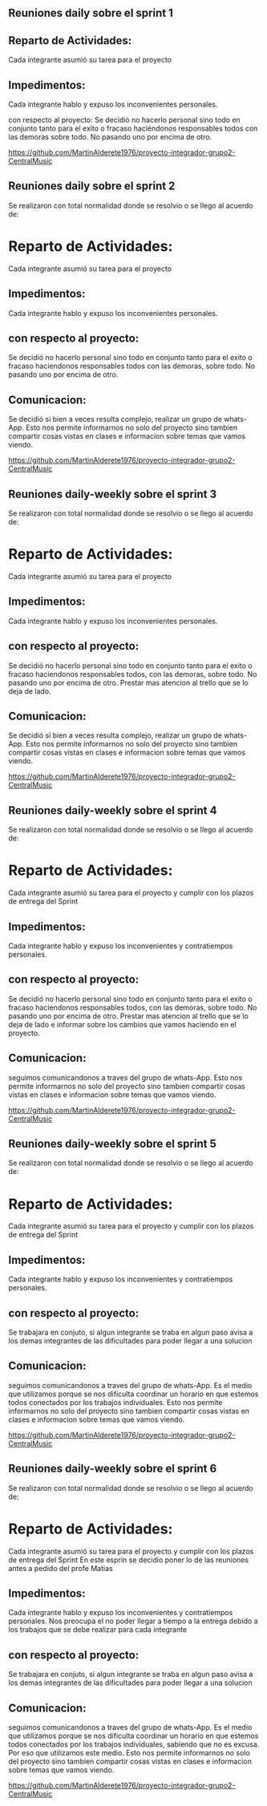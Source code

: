 ## Reuniones daily sobre el sprint 1

## Reparto de Actividades:
Cada integrante asumió su tarea para el proyecto

## Impedimentos:
Cada integrante hablo y expuso los inconvenientes personales.

con respecto al proyecto:
Se decidió no hacerlo personal sino todo en conjunto tanto para el exito o fracaso haciéndonos responsables todos con las demoras sobre todo. No pasando uno por encima de otro.

https://github.com/MartinAlderete1976/proyecto-integrador-grupo2-CentralMusic


## Reuniones daily sobre el sprint 2

Se realizaron con total normalidad donde se resolvio o se llego al acuerdo de:

# Reparto de Actividades:
Cada integrante asumió su tarea para el proyecto

## Impedimentos:

Cada integrante hablo y expuso los inconvenientes personales.

## con respecto al proyecto:
Se decidió no hacerlo personal sino todo en conjunto tanto para el exito o fracaso haciendonos responsables todos con las demoras, sobre todo. No pasando uno por encima de otro.

## Comunicacion:
Se decidió si bien a veces resulta complejo, realizar un grupo de whats-App.
Esto nos permite informarnos no solo del proyecto sino tambien compartir cosas vistas en clases e informacion sobre temas que vamos viendo.



https://github.com/MartinAlderete1976/proyecto-integrador-grupo2-CentralMusic



## Reuniones daily-weekly sobre el sprint 3

Se realizaron con total normalidad donde se resolvio o se llego al acuerdo de:

# Reparto de Actividades:
Cada integrante asumió su tarea para el proyecto 

## Impedimentos:

Cada integrante hablo y expuso los inconvenientes personales.

## con respecto al proyecto:
Se decidió no hacerlo personal sino todo en conjunto tanto para el exito o fracaso haciendonos responsables todos, con las demoras, sobre todo. No pasando uno por encima de otro.
Prestar mas atencion al trello que se lo deja de lado.

## Comunicacion:
Se decidió si bien a veces resulta complejo, realizar un grupo de whats-App.
Esto nos permite informarnos no solo del proyecto sino tambien compartir cosas vistas en clases e informacion sobre temas que vamos viendo.


https://github.com/MartinAlderete1976/proyecto-integrador-grupo2-CentralMusic


## Reuniones daily-weekly sobre el sprint 4

Se realizaron con total normalidad donde se resolvio o se llego al acuerdo de:

# Reparto de Actividades:
Cada integrante asumió su tarea para el proyecto y cumplir con los plazos de entrega del Sprint 

## Impedimentos:

Cada integrante hablo y expuso los inconvenientes y contratiempos personales.

## con respecto al proyecto:

Se decidió no hacerlo personal sino todo en conjunto tanto para el exito o fracaso haciendonos responsables todos, con las demoras, sobre todo. No pasando uno por encima de otro.
Prestar mas atencion al trello que se lo deja de lado e informar sobre los cambios que vamos haciendo en el proyecto.


## Comunicacion:

seguimos comunicandonos a traves  del grupo de whats-App.
Esto nos permite informarnos no solo del proyecto sino tambien compartir cosas vistas en clases e informacion sobre temas que vamos viendo.


https://github.com/MartinAlderete1976/proyecto-integrador-grupo2-CentralMusic

## Reuniones daily-weekly sobre el sprint 5

Se realizaron con total normalidad donde se resolvio o se llego al acuerdo de:

# Reparto de Actividades:
Cada integrante asumió su tarea para el proyecto y cumplir con los plazos de entrega del Sprint 

## Impedimentos:

Cada integrante hablo y expuso los inconvenientes y contratiempos personales.

## con respecto al proyecto:

Se trabajara en conjuto, si algun integrante se traba en algun paso avisa a los demas integrantes de las dificultades para poder llegar a una solucion


## Comunicacion:

seguimos comunicandonos a traves  del grupo de whats-App. Es el medio que utilizamos porque se nos dificulta coordinar un horario en que estemos todos conectados por los trabajos individuales.
Esto nos permite informarnos no solo del proyecto sino tambien compartir cosas vistas en clases e informacion sobre temas que vamos viendo.


https://github.com/MartinAlderete1976/proyecto-integrador-grupo2-CentralMusic

## Reuniones daily-weekly sobre el sprint 6

Se realizaron con total normalidad donde se resolvio o se llego al acuerdo de:

# Reparto de Actividades:
Cada integrante asumió su tarea para el proyecto y cumplir con los plazos de entrega del Sprint 
En este esprin se decidio poner lo de las reuniones antes a pedido del profe Matias

## Impedimentos:

Cada integrante hablo y expuso los inconvenientes y contratiempos personales.
Nos preocupa el no poder llegar a tiempo a la entrega debido a los trabajos que se debe realizar para cada integrante

## con respecto al proyecto:

Se trabajara en conjuto, si algun integrante se traba en algun paso avisa a los demas integrantes de las dificultades para poder llegar a una solucion


## Comunicacion:

seguimos comunicandonos a traves  del grupo de whats-App. Es el medio que utilizamos porque se nos dificulta coordinar un horario en que estemos todos conectados por los trabajos individuales, sabiendo que no es excusa. Por eso que utilizamos este medio. 
Esto nos permite informarnos no solo del proyecto sino tambien compartir cosas vistas en clases e informacion sobre temas que vamos viendo.


https://github.com/MartinAlderete1976/proyecto-integrador-grupo2-CentralMusic
